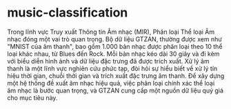 # music-classification
Trong lĩnh vực Truy xuất Thông tin Âm nhạc (MIR), Phân loại Thể loại Âm nhạc đóng
một vai trò quan trọng. Bộ dữ liệu GTZAN, thường được xem như "MNIST của âm thanh", bao gồm
1.000 bản nhạc được phân loại theo 10 thể loại khác nhau, từ Blues đến Rock. Mỗi bản nhạc kéo dài
30 giây và đi kèm với biểu diễn hình ảnh và dữ liệu đặc trưng đã được trích xuất.
Xử lý âm thanh là một lĩnh vực nghiên cứu phức tạp, đòi hỏi sự hiểu biết về xử lý tín hiệu thời gian,
chuỗi thời gian và trích xuất đặc trưng âm thanh. Để xây dựng một hệ thống đề xuất âm nhạc hiệu
quả, việc phân loại chính xác thể loại âm nhạc là bước quan trọng, và GTZAN cung cấp một nguồn dữ
liệu quý giá cho mục tiêu này.
